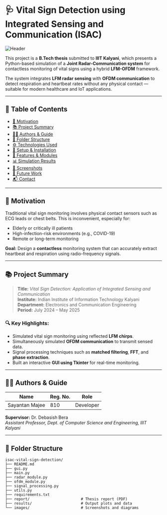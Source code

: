 # 🩺 Vital Sign Detection using Integrated Sensing and Communication (ISAC)

![Header](images/header.png) <!-- Replace with actual image path -->

This project is a **B.Tech thesis** submitted to **IIIT Kalyani**, which presents a Python-based simulation of a **Joint Radar-Communication system** for contactless monitoring of vital signs using a hybrid **LFM-OFDM** framework.

The system integrates **LFM radar sensing** with **OFDM communication** to detect respiration and heartbeat rates without any physical contact — suitable for modern healthcare and IoT applications.

---

## 📌 Table of Contents

- [🎯 Motivation](#-motivation)
- [📚 Project Summary](#-project-summary)
- [🧑‍💻 Authors & Guide](#-authors--guide)
- [📁 Folder Structure](#-folder-structure)
- [⚙️ Technologies Used](#️-technologies-used)
- [🚀 Setup & Installation](#-setup--installation)
- [🧪 Features & Modules](#-features--modules)
- [📊 Simulation Results](#-simulation-results)
- [📸 Screenshots](#-screenshots)
- [🔬 Future Work](#-future-work)
- [📬 Contact](#-contact)

---

## 🎯 Motivation

Traditional vital sign monitoring involves physical contact sensors such as ECG leads or chest belts. This is inconvenient, especially for:
- Elderly or critically ill patients
- High-infection-risk environments (e.g., COVID-19)
- Remote or long-term monitoring

**Goal:** Design a **contactless** monitoring system that can accurately extract heartbeat and respiration using radio-frequency signals.

---

## 📚 Project Summary

> **Title:** *Vital Sign Detection: Application of Integrated Sensing and Communication*  
> **Institute:** Indian Institute of Information Technology Kalyani  
> **Department:** Electronics and Communication Engineering  
> **Period:** July 2024 – May 2025  

### 🔍 Key Highlights:
- Simulated vital sign monitoring using reflected **LFM chirps**.
- Simultaneously simulated **OFDM communication** to transmit sensed data.
- Signal processing techniques such as **matched filtering**, **FFT**, and **phase extraction**.
- Built an interactive **GUI using Tkinter** for real-time monitoring.

---

## 🧑‍💻 Authors & Guide

| Name            | Reg. No.  | Role         |
|-----------------|-----------|--------------|
| Sayantan Majee  | 810       | Developer    |

**Supervisor:** Dr. Debasish Bera  
*Assistant Professor, Dept. of Computer Science and Engineering, IIIT Kalyani*

---

## 📁 Folder Structure

```plaintext
isac-vital-sign-detection/
├── README.md
├── gui.py
├── main.py
├── radar_module.py
├── ofdm_module.py
├── signal_processing.py
├── utils.py
├── requirements.txt
├── report/                       # Thesis report (PDF)
├── results/                      # Output plots and data
└── images/                       # Screenshots and diagrams
